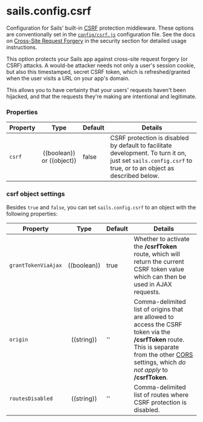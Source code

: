 # sails.config.csrf

Configuration for Sails' built-in [CSRF](http://en.wikipedia.org/wiki/Cross-site_request_forgery) protection middleware.  These options are conventionally set in the [`config/csrf.js`](http://sailsjs.org/documentation/anatomy/myApp/config/csrf.js.html) configuration file.  See the docs on [Cross-Site Request Forgery](http://sailsjs.org/documentation/concepts/security/csrf) in the security section for detailed usage instructions.

This option protects your Sails app against cross-site request forgery (or CSRF) attacks. A would-be attacker needs not only a user's session cookie, but also this timestamped, secret CSRF token, which is refreshed/granted when the user visits a URL on your app's domain.

This allows you to have certainty that your users' requests haven't been hijacked, and that the requests they're making are intentional and legitimate.


### Properties

| Property    | Type       | Default   | Details |
|-------------|:----------:|-----------|---------|
| `csrf`      | ((boolean)) or ((object))| false     | CSRF protection is disabled by default to facilitate development.  To turn it on, just set `sails.config.csrf` to true, or to an object as described below.

### csrf object settings
Besides `true` and `false`, you can set `sails.config.csrf` to an object with the following properties:

| Property    | Type       | Default   | Details |
|-------------|:----------:|-----------|---------|
| `grantTokenViaAjax`      | ((boolean))| true     | Whether to activate the **/csrfToken** route, which will return the current CSRF token value which can then be used in AJAX requests.
| `origin`| ((string)) | '' | Comma-delimited list of origins that are allowed to access the CSRF token via the **/csrfToken** route.  This is separate from the other [CORS](http://sailsjs.org/documentation/reference/sails.config/sails.config.cors.html) settings, which *do not apply* to **/csrfToken**.
| `routesDisabled`| ((string)) | '' | Comma-delimited list of routes where CSRF protection is disabled.

<docmeta name="uniqueID" value="CSRF353281">
<docmeta name="displayName" value="sails.config.csrf">
